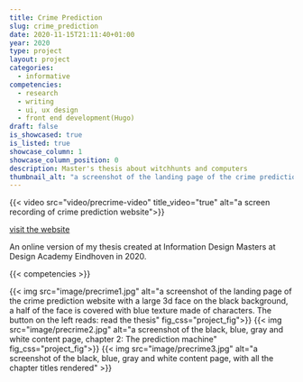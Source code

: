 ```yaml
---
title: Crime Prediction 
slug: crime_prediction
date: 2020-11-15T21:11:40+01:00
year: 2020
type: project
layout: project
categories:
  - informative
competencies:
  - research
  - writing
  - ui, ux design
  - front end development(Hugo)
draft: false
is_showcased: true
is_listed: true
showcase_column: 1
showcase_column_position: 0 
description: Master's thesis about witchhunts and computers
thumbnail_alt: "a screenshot of the landing page of the crime prediction website with a large 3d face on the black background, a half of the face is covered with blue texture made of characters. The button on the left reads: read the thesis"
---
```

{{< video src="video/precrime-video" title_video="true" alt="a screen recording of crime prediction website">}}

[visit the website](https://matussolcany.com/crimeprediction)

An online version of my thesis created at Information Design Masters at Design Academy Eindhoven in 2020. 

{{< competencies >}}

{{< img src="image/precrime1.jpg" alt="a screenshot of the landing page of the crime prediction website with a large 3d face on the black background, a half of the face is covered with blue texture made of characters. The button on the left reads: read the thesis" fig_css="project_fig">}}
{{< img src="image/precrime2.jpg" alt="a screenshot of the black, blue, gray and white content page, chapter 2: The prediction machine" fig_css="project_fig">}}
{{< img src="image/precrime3.jpg" alt="a screenshot of the black, blue, gray and white content page, with all the chapter titles rendered" >}}


